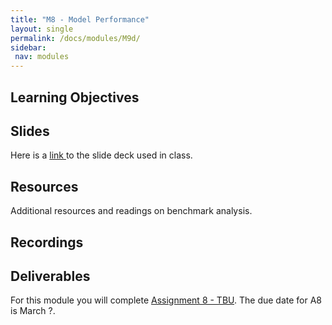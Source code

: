 ```yaml
---
title: "M8 - Model Performance"
layout: single
permalink: /docs/modules/M9d/
sidebar:
 nav: modules
---
```


## Learning Objectives



## Slides

Here is a <a href="/docs/modules/PPTS/TSA_M8_ModelPerformance.pdf" > link </a> to the slide deck used in class.





## Resources

Additional resources and readings on benchmark analysis.




## Recordings



## Deliverables

For this module you will complete [Assignment 8 - TBU](). The due date for A8 is March ?.
